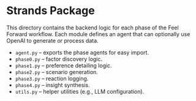 # Strands Package

This directory contains the backend logic for each phase of the Feel Forward workflow. Each module defines an agent that can optionally use OpenAI to generate or process data.

- `agent.py` – exports the phase agents for easy import.
- `phase0.py` – factor discovery logic.
- `phase1.py` – preference detailing logic.
- `phase2.py` – scenario generation.
- `phase3.py` – reaction logging.
- `phase4.py` – insight synthesis.
- `utils.py` – helper utilities (e.g., LLM configuration).

